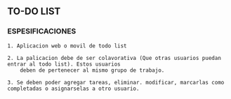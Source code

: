 

## TO-DO LIST

### ESPESIFICACIONES

    1. Aplicacion web o movil de todo list

    2. La palicacion debe de ser colavorativa (Que otras usuarios puedan entrar al todo list). Estos usuarios
        deben de pertenecer al mismo grupo de trabajo.

    3. Se deben poder agregar tareas, eliminar. modificar, marcarlas como completadas o asignarselas a otro usuario.